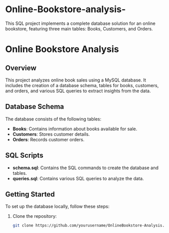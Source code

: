 # Online-Bookstore-analysis-
This SQL project implements a complete database solution for an online bookstore, featuring three main tables: Books, Customers, and Orders. 
# Online Bookstore Analysis

## Overview
This project analyzes online book sales using a MySQL database. It includes the creation of a database schema, tables for books, customers, and orders, and various SQL queries to extract insights from the data.

## Database Schema
The database consists of the following tables:
- **Books**: Contains information about books available for sale.
- **Customers**: Stores customer details.
- **Orders**: Records customer orders.

## SQL Scripts
- **schema.sql**: Contains the SQL commands to create the database and tables.
- **queries.sql**: Contains various SQL queries to analyze the data.

## Getting Started
To set up the database locally, follow these steps:

1. Clone the repository:
   ```bash
   git clone https://github.com/yourusername/OnlineBookstore-Analysis.git
